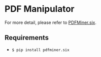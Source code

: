 # PDF Manipulator

For more detail, please refer to [PDFMiner.six](https://github.com/pdfminer/pdfminer.six).

## Requirements
+ `$ pip install pdfminer.six`
